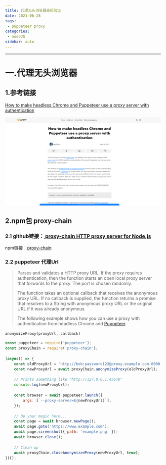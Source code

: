 ```yaml
---
title: 代理无头浏览器身份验证
date: 2021-06-28
tags:
 - puppeteer proxy
categories: 
 - nodeJS
sidebar: auto
---
```

---

# 一.代理无头浏览器

## 1.参考链接

[How to make headless Chrome and Puppeteer use a proxy server with authentication](https://medium.com/@jancurn/how-to-make-headless-chrome-and-puppeteer-use-a-proxy-server-with-authentication-249a21a79212)

![puppeteer-proxy](../imgs/headless.jpg)

## 2.npm包 proxy-chain

### 2.1 github链接：[ proxy-chain HTTP proxy server for Node.js ]( https://github.com/AlexGodard/proxy-chain/packages/555113 )
npm链接：[proxy-chain](https://www.npmjs.com/package/proxy-chain)

### 2.2 puppeteer 代理Url

> Parses and validates a HTTP proxy URL. If the proxy requires authentication,
> then the function starts an open local proxy server that forwards to the proxy.
> The port is chosen randomly.
>
> The function takes an optional callback that receives the anonymous proxy URL.
> If no callback is supplied, the function returns a promise that resolves to a String with
> anonymous proxy URL or the original URL if it was already anonymous.
>
> The following example shows how you can use a proxy with authentication
> from headless Chrome and [Puppeteer](https://github.com/GoogleChrome/puppeteer).

`anonymizeProxy(proxyUrl, callback)`

```js
const puppeteer = require('puppeteer');
const proxyChain = require('proxy-chain');

(async() => {
    const oldProxyUrl = 'http://bob:password123@proxy.example.com:8000';
    const newProxyUrl = await proxyChain.anonymizeProxy(oldProxyUrl);

    // Prints something like "http://127.0.0.1:45678"
    console.log(newProxyUrl);

    const browser = await puppeteer.launch({
        args: [`--proxy-server=${newProxyUrl}`],
    });

    // Do your magic here...
    const page = await browser.newPage();
    await page.goto('https://www.example.com');
    await page.screenshot({ path: 'example.png' });
    await browser.close();

    // Clean up
    await proxyChain.closeAnonymizedProxy(newProxyUrl, true);
})();
```

